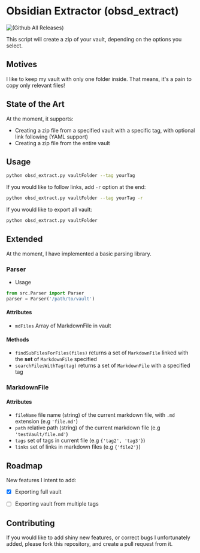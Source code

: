 # Obsidian Extractor (obsd_extract)

![(Github All Releases)](https://img.shields.io/github/downloads/danymat/Obsidian-Extractor/total)

This script will create a zip of your vault, depending on the options you select.

## Motives

I like to keep my vault with only one folder inside. That means, it's a pain to copy only relevant files!

## State of the Art

At the moment, it supports:

- Creating a zip file from a specified vault with a specific tag, with optional link following (YAML support)
- Creating a zip file from the entire vault

## Usage

```bash
python obsd_extract.py vaultFolder --tag yourTag
```

If you would like to follow links, add `-r` option at the end:

```bash
python obsd_extract.py vaultFolder --tag yourTag -r
```

If you would like to export all vault:

```bash
python obsd_extract.py vaultFolder
```

## Extended

At the moment, I have implemented a basic parsing library.

### Parser

- Usage

```python
from src.Parser import Parser
parser = Parser('/path/to/vault')
```

#### Attributes

- `mdFiles` Array of MarkdownFile in vault
#### Methods

- `findSubFilesForFiles(files)` returns a set of `MarkdownFile` linked with the **set** of `MarkdownFile` specified
- `searchFilesWithTag(tag)` returns a set of `MarkdownFile` with a specified tag

### MarkdownFile

#### Attributes

- `fileName` file name (string) of the current markdown file, with `.md` extension (e.g `'file.md'`)
- `path` relative path (string) of the current markdown file (e.g `'testVault/file.md'`)
- `tags` set of tags in current file (e.g `{'tag2', 'tag3'}`)
- `links` set of links in markdown files (e.g `{'file2'}`)

## Roadmap

New features I intent to add:

- [X] Exporting full vault
- [ ] Exporting vault from multiple tags


## Contributing

If you would like to add shiny new features, or correct bugs I unfortunately added, please fork
this repository, and create a pull request from it.
